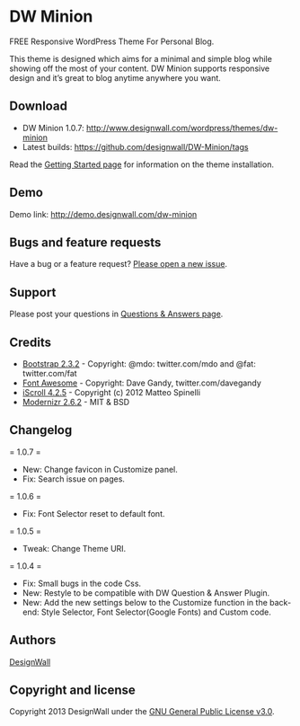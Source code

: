 # DW Minion
FREE Responsive WordPress Theme For Personal Blog.

This theme is designed which aims for a minimal and simple blog while showing off the most of your content.
DW Minion supports responsive design and it’s great to blog anytime anywhere you want.

## Download
* DW Minion 1.0.7: http://www.designwall.com/wordpress/themes/dw-minion
* Latest builds: https://github.com/designwall/DW-Minion/tags

Read the [Getting Started page](http://www.designwall.com/guide/install-theme-manually/) for information on the theme installation.

## Demo
Demo link: http://demo.designwall.com/dw-minion

## Bugs and feature requests
Have a bug or a feature request? [Please open a new issue](https://github.com/designwall/DW-Minion/issues).

## Support
Please post your questions in [Questions & Answers page](http://www.designwall.com/question/).

## Credits

* [Bootstrap 2.3.2](http://getbootstrap.com/2.3.2/) - Copyright: @mdo: twitter.com/mdo and @fat: twitter.com/fat
* [Font Awesome](http://fortawesome.github.io/Font-Awesome/) - Copyright: Dave Gandy, twitter.com/davegandy
* [iScroll 4.2.5](http://cubiq.org) - Copyright (c) 2012 Matteo Spinelli
* [Modernizr 2.6.2](http://modernizr.com/) - MIT & BSD

## Changelog
= 1.0.7 =
* New: Change favicon in Customize panel.
* Fix: Search issue on pages.

= 1.0.6 =
* Fix: Font Selector reset to default font.

= 1.0.5 =
* Tweak: Change Theme URI.

= 1.0.4 =
* Fix: Small bugs in the code Css.
* New: Restyle to be compatible with DW Question & Answer Plugin.
* New: Add the new settings below to the Customize function in the back-end: Style Selector, Font Selector(Google Fonts) and Custom code.

## Authors
[DesignWall](http://www.designwall.com)

## Copyright and license
Copyright 2013 DesignWall under the [GNU General Public License v3.0](http://www.gnu.org/licenses/gpl-3.0.html).
